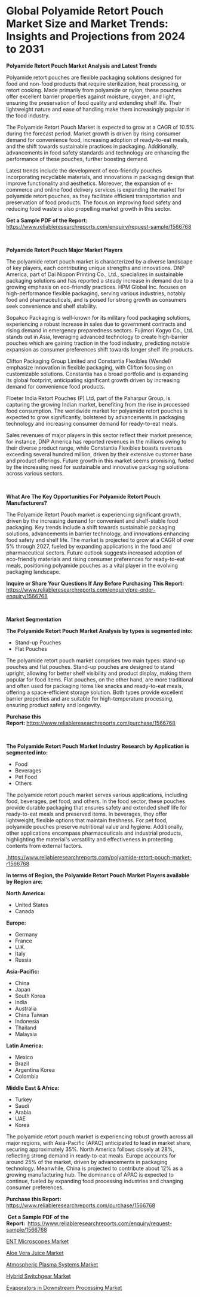 <p><h1>Global Polyamide Retort Pouch Market Size and Market Trends: Insights and Projections from 2024 to 2031</h1></p><p><strong>Polyamide Retort Pouch Market Analysis and Latest Trends</strong></p>
<p><p>Polyamide retort pouches are flexible packaging solutions designed for food and non-food products that require sterilization, heat processing, or retort cooking. Made primarily from polyamide or nylon, these pouches offer excellent barrier properties against moisture, oxygen, and light, ensuring the preservation of food quality and extending shelf life. Their lightweight nature and ease of handling make them increasingly popular in the food industry.</p><p>The Polyamide Retort Pouch Market is expected to grow at a CAGR of 10.5% during the forecast period. Market growth is driven by rising consumer demand for convenience food, increasing adoption of ready-to-eat meals, and the shift towards sustainable practices in packaging. Additionally, advancements in food safety standards and technology are enhancing the performance of these pouches, further boosting demand. </p><p>Latest trends include the development of eco-friendly pouches incorporating recyclable materials, and innovations in packaging design that improve functionality and aesthetics. Moreover, the expansion of e-commerce and online food delivery services is expanding the market for polyamide retort pouches, as they facilitate efficient transportation and preservation of food products. The focus on improving food safety and reducing food waste is also propelling market growth in this sector.</p></p>
<p><strong>Get a Sample PDF of the Report:&nbsp;</strong> <a href="https://www.reliableresearchreports.com/enquiry/request-sample/1566768?utm_campaign=117&utm_medium=2&utm_source=Github&utm_content=ia&utm_term=17112024&utm_id=polyamide-retort-pouch">https://www.reliableresearchreports.com/enquiry/request-sample/1566768</a></p>
<p>&nbsp;</p>
<p><strong>Polyamide Retort Pouch Major Market Players</strong></p>
<p><p>The polyamide retort pouch market is characterized by a diverse landscape of key players, each contributing unique strengths and innovations. DNP America, part of Dai Nippon Printing Co., Ltd., specializes in sustainable packaging solutions and has reported a steady increase in demand due to a growing emphasis on eco-friendly practices. HPM Global Inc. focuses on high-performance flexible packaging, serving various industries, notably food and pharmaceuticals, and is poised for strong growth as consumers seek convenience and shelf stability.</p><p>Sopakco Packaging is well-known for its military food packaging solutions, experiencing a robust increase in sales due to government contracts and rising demand in emergency preparedness sectors. Fujimori Kogyo Co., Ltd. stands out in Asia, leveraging advanced technology to create high-barrier pouches which are gaining traction in the food industry, predicting notable expansion as consumer preferences shift towards longer shelf life products.</p><p>Clifton Packaging Group Limited and Constantia Flexibles (Wendel) emphasize innovation in flexible packaging, with Clifton focusing on customizable solutions. Constantia has a broad portfolio and is expanding its global footprint, anticipating significant growth driven by increasing demand for convenience food products.</p><p>Floeter India Retort Pouches (P) Ltd, part of the Paharpur Group, is capturing the growing Indian market, benefiting from the rise in processed food consumption. The worldwide market for polyamide retort pouches is expected to grow significantly, bolstered by advancements in packaging technology and increasing consumer demand for ready-to-eat meals.</p><p>Sales revenues of major players in this sector reflect their market presence; for instance, DNP America has reported revenues in the millions owing to their diverse product range, while Constantia Flexibles boasts revenues exceeding several hundred million, driven by their extensive customer base and product offerings. Future growth in this market seems promising, fueled by the increasing need for sustainable and innovative packaging solutions across various sectors.</p></p>
<p>&nbsp;</p>
<p><strong>What Are The Key Opportunities For Polyamide Retort Pouch Manufacturers?</strong></p>
<p><p>The Polyamide Retort Pouch market is experiencing significant growth, driven by the increasing demand for convenient and shelf-stable food packaging. Key trends include a shift towards sustainable packaging solutions, advancements in barrier technology, and innovations enhancing food safety and shelf life. The market is projected to grow at a CAGR of over 5% through 2027, fueled by expanding applications in the food and pharmaceutical sectors. Future outlook suggests increased adoption of eco-friendly materials and rising consumer preferences for ready-to-eat meals, positioning polyamide pouches as a vital player in the evolving packaging landscape.</p></p>
<p><strong>Inquire or Share Your Questions If Any Before Purchasing This Report:</strong> <a href="https://www.reliableresearchreports.com/enquiry/pre-order-enquiry/1566768?utm_campaign=117&utm_medium=2&utm_source=Github&utm_content=ia&utm_term=17112024&utm_id=polyamide-retort-pouch">https://www.reliableresearchreports.com/enquiry/pre-order-enquiry/1566768</a></p>
<p>&nbsp;</p>
<p><strong>Market Segmentation</strong></p>
<p><strong>The Polyamide Retort Pouch Market Analysis by types is segmented into:</strong></p>
<p><ul><li>Stand-up Pouches</li><li>Flat Pouches</li></ul></p>
<p><p>The polyamide retort pouch market comprises two main types: stand-up pouches and flat pouches. Stand-up pouches are designed to stand upright, allowing for better shelf visibility and product display, making them popular for food items. Flat pouches, on the other hand, are more traditional and often used for packaging items like snacks and ready-to-eat meals, offering a space-efficient storage solution. Both types provide excellent barrier properties and are suitable for high-temperature processing, ensuring product safety and longevity.</p></p>
<p><strong>Purchase this Report:&nbsp;</strong><a href="https://www.reliableresearchreports.com/purchase/1566768?utm_campaign=117&utm_medium=2&utm_source=Github&utm_content=ia&utm_term=17112024&utm_id=polyamide-retort-pouch">https://www.reliableresearchreports.com/purchase/1566768</a></p>
<p>&nbsp;</p>
<p><strong>The Polyamide Retort Pouch Market Industry Research by Application is segmented into:</strong></p>
<p><ul><li>Food</li><li>Beverages</li><li>Pet Food</li><li>Others</li></ul></p>
<p><p>The polyamide retort pouch market serves various applications, including food, beverages, pet food, and others. In the food sector, these pouches provide durable packaging that ensures safety and extended shelf life for ready-to-eat meals and preserved items. In beverages, they offer lightweight, flexible options that maintain freshness. For pet food, polyamide pouches preserve nutritional value and hygiene. Additionally, other applications encompass pharmaceuticals and industrial products, highlighting the material's versatility and effectiveness in protecting contents from external factors.</p></p>
<p><a href="https://www.reliableresearchreports.com/polyamide-retort-pouch-market-r1566768?utm_campaign=117&utm_medium=2&utm_source=Github&utm_content=ia&utm_term=17112024&utm_id=polyamide-retort-pouch">&nbsp;https://www.reliableresearchreports.com/polyamide-retort-pouch-market-r1566768</a></p>
<p><strong>In terms of Region, the Polyamide Retort Pouch Market Players available by Region are:</strong></p>
<p>
    <p> <strong> North America: </strong>
        <ul>
            <li>United States</li>
            <li>Canada</li>
        </ul>
        </p> 
    <p> <strong> Europe: </strong>
        <ul>
            <li>Germany</li>
            <li>France</li>
            <li>U.K.</li>
            <li>Italy</li>
            <li>Russia</li>
        </ul>
        </p> 
    <p> <strong> Asia-Pacific: </strong>
        <ul>
            <li>China</li>
            <li>Japan</li>
            <li>South Korea</li>
            <li>India</li>
            <li>Australia</li>
            <li>China Taiwan</li>
            <li>Indonesia</li>
            <li>Thailand</li>
            <li>Malaysia</li>
        </ul>
        </p> 
    <p> <strong> Latin America: </strong>
        <ul>
            <li>Mexico</li>
            <li>Brazil</li>
            <li>Argentina Korea</li>
            <li>Colombia</li>
        </ul>
        </p> 
    <p> <strong> Middle East & Africa: </strong>
        <ul>
            <li>Turkey</li>
            <li>Saudi</li>
            <li>Arabia</li>
            <li>UAE</li>
            <li>Korea</li>
        </ul>
    </p>
    </p>
<p><p>The polyamide retort pouch market is experiencing robust growth across all major regions, with Asia-Pacific (APAC) anticipated to lead in market share, securing approximately 35%. North America follows closely at 28%, reflecting strong demand in ready-to-eat meals. Europe accounts for around 25% of the market, driven by advancements in packaging technology. Meanwhile, China is projected to contribute about 12% as a growing manufacturing hub. The dominance of APAC is expected to continue, fueled by expanding food processing industries and changing consumer preferences.</p></p>
<p><strong>Purchase this Report: </strong><a href="https://www.reliableresearchreports.com/purchase/1566768?utm_campaign=117&utm_medium=2&utm_source=Github&utm_content=ia&utm_term=17112024&utm_id=polyamide-retort-pouch">https://www.reliableresearchreports.com/purchase/1566768</a></p>
<p>&nbsp;<strong>Get a Sample PDF of the Report:&nbsp;&nbsp;</strong><a href="https://www.reliableresearchreports.com/enquiry/request-sample/1566768?utm_campaign=117&utm_medium=2&utm_source=Github&utm_content=ia&utm_term=17112024&utm_id=polyamide-retort-pouch">https://www.reliableresearchreports.com/enquiry/request-sample/1566768</a></p>
<p><strong></strong></p>
<p><p><a href="https://issuu.com/reportprime-2/docs/ent-microscopes-market-size-2030.pp_6c7093e193003f?utm_campaign=117&utm_medium=2&utm_source=Github&utm_content=ia&utm_term=17112024&utm_id=polyamide-retort-pouch">ENT Microscopes Market</a></p><p><a href="https://www.linkedin.com/pulse/aloe-vera-juice-market-strategic-insights-product-evolution-m9xcf?utm_campaign=117&utm_medium=2&utm_source=Github&utm_content=ia&utm_term=17112024&utm_id=polyamide-retort-pouch">Aloe Vera Juice Market</a></p><p><a href="https://issuu.com/reportprime-2/docs/atmospheric-plasma-systems-market-s_7aba06b4513c88?utm_campaign=117&utm_medium=2&utm_source=Github&utm_content=ia&utm_term=17112024&utm_id=polyamide-retort-pouch">Atmospheric Plasma Systems Market</a></p><p><a href="https://www.linkedin.com/pulse/global-hybrid-switchgear-market-opportunities-challenges2024-0nnxc?utm_campaign=117&utm_medium=2&utm_source=Github&utm_content=ia&utm_term=17112024&utm_id=polyamide-retort-pouch">Hybrid Switchgear Market</a></p><p><a href="https://github.com/HobertDavis43/Market-Research-Report-List-1/blob/main/evaporators-in-downstream-processing-market.md?utm_campaign=117&utm_medium=2&utm_source=Github&utm_content=ia&utm_term=17112024&utm_id=polyamide-retort-pouch">Evaporators in Downstream Processing Market</a></p></p>